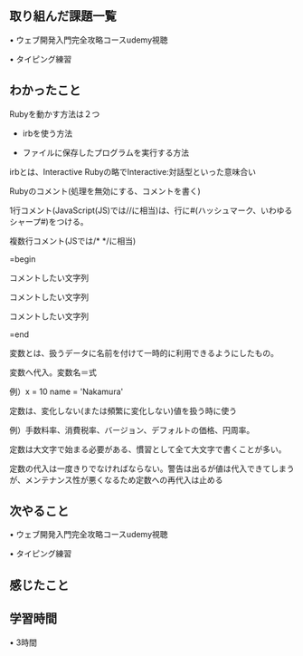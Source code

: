 ## 取り組んだ課題一覧
• ウェブ開発入門完全攻略コースudemy視聴

• タイピング練習

## わかったこと
Rubyを動かす方法は２つ

* irbを使う方法

* ファイルに保存したプログラムを実行する方法

irbとは、Interactive Rubyの略でInteractive:対話型といった意味合い

Rubyのコメント(処理を無効にする、コメントを書く)

1行コメント(JavaScript(JS)では//に相当)は、行に#(ハッシュマーク、いわゆるシャープ#)をつける。

複数行コメント(JSでは/* */に相当)

=begin

コメントしたい文字列

コメントしたい文字列

コメントしたい文字列

=end

変数とは、扱うデータに名前を付けて一時的に利用できるようにしたもの。

変数へ代入。変数名＝式　

例）x = 10  name = 'Nakamura'

定数は、変化しない(または頻繁に変化しない)値を扱う時に使う

例）手数料率、消費税率、バージョン、デフォルトの価格、円周率。

定数は大文字で始まる必要がある、慣習として全て大文字で書くことが多い。

定数の代入は一度きりでなければならない。警告は出るが値は代入できてしまうが、メンテナンス性が悪くなるため定数への再代入は止める

## 次やること
• ウェブ開発入門完全攻略コースudemy視聴

• タイピング練習

## 感じたこと



## 学習時間
• 3時間